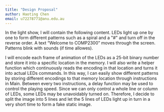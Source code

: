 ```yaml
---
title: "Design Proposal"
author: Haoting Chen
email: u72278771@anu.edu.au
---
```


In the light show, I will contain the following content. LEDs light up one by one to form different patterns such as a spiral and a "#" and turn off in the reverse order. A text “Welcome to COMP2300” moves through the screen. Patterns blink with sounds (if time allowes).

I will encode each frame of animation of the LEDs as a 25-bit binary number and store it into a specific location in the memory. I will also write a helper function which continuously reads the encoding in that location and turns it into actual LEDs commands. In this way, I can easily show different patterns by storing different encodings to that memory location through instructions in Main. Between every two instructions, a delay function may be used to control the playing speed. Since we can only control a whole line or column of LEDs, some LEDs may be unavoidably turned on. Therefore, I decide to split the image into 5 lines and let the 5 lines of LEDs light up in turn in a very short time to form a fake static image.
